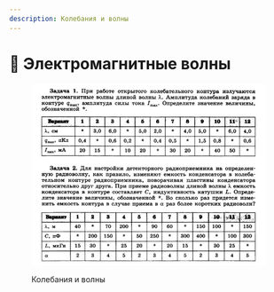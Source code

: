 ```yaml
---
description: Колебания и волны
---
```


# 📗 Электромагнитные волны

<figure><img src="../../../.gitbook/assets/image (1) (1) (1).png" alt=""><figcaption><p>Колебания и волны</p></figcaption></figure>
